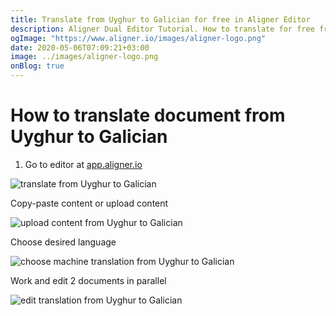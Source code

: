 ```yaml
---
title: Translate from Uyghur to Galician for free in Aligner Editor
description: Aligner Dual Editor Tutorial. How to translate for free from Uyghur to Galician. Aligner is multilingual document management platform. 
ogImage: "https://www.aligner.io/images/aligner-logo.png"
date: 2020-05-06T07:09:21+03:00
image: ../images/aligner-logo.png
onBlog: true
---
```


# How to translate document from Uyghur to Galician

1. Go to editor at [app.aligner.io](https://app.aligner.io "Aligner App web page")

![translate from Uyghur to Galician](../aligner-blank-editor.png "translate from Uyghur to Galician")

Copy-paste content or upload content

![upload content from Uyghur to Galician](../aligner-uploaded-document.png "upload content from Uyghur to Galician")

Choose desired language

![choose machine translation from Uyghur to Galician](../aligner-language-dropdown.png "choose machine translation from Uyghur to Galician")

Work and edit 2 documents in parallel

![edit translation from Uyghur to Galician](../aligner-double-sitded-editor.png "edit translation from Uyghur to Galician")

